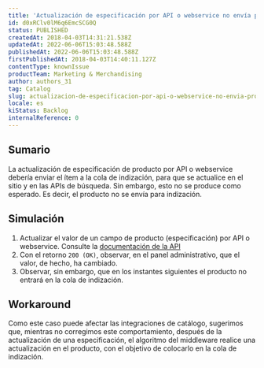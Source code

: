 ```yaml
---
title: 'Actualización de especificación por API o webservice no envía producto para indización'
id: d0xRClv0lM6q6EmcSCG0Q
status: PUBLISHED
createdAt: 2018-04-03T14:31:21.538Z
updatedAt: 2022-06-06T15:03:48.588Z
publishedAt: 2022-06-06T15:03:48.588Z
firstPublishedAt: 2018-04-03T14:40:11.127Z
contentType: knownIssue
productTeam: Marketing & Merchandising
author: authors_31
tag: Catalog
slug: actualizacion-de-especificacion-por-api-o-webservice-no-envia-producto-para-indizacion
locale: es
kiStatus: Backlog
internalReference: 0
---
```


## Sumario

La actualización de especificación de producto por API o webservice debería enviar el ítem a la cola de indización, para que se actualice en el sitio y en las APIs de búsqueda. Sin embargo, esto no se produce como esperado. Es decir, el producto no se envía para indización.


## Simulación

1. Actualizar el valor de un campo de producto (especificación) por API o webservice. Consulte la [documentación de la API](https://developers.vtex.com/vtex-rest-api/reference/updateproductspecificacatalog-api-post-update-product-specificationtion)
2. Con el retorno `200 (OK)`, observar, en el panel administrativo, que el valor, de hecho, ha cambiado.
3. Observar, sin embargo, que en los instantes siguientes el producto no entrará en la cola de indización.

## Workaround

Como este caso puede afectar las integraciones de catálogo, sugerimos que, mientras no corregimos este comportamiento, después de la actualización de una especificación, el algoritmo del middleware realice una actualización en el producto, con el objetivo de colocarlo en la cola de indización.

